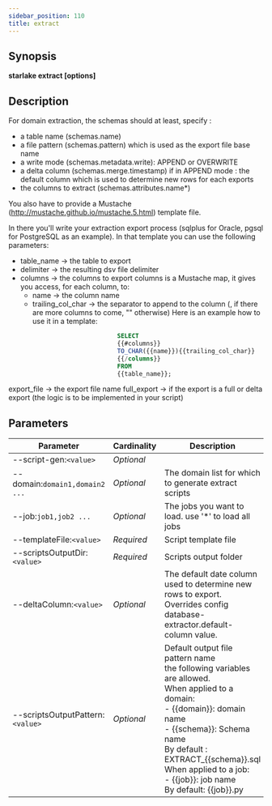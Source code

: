 ```yaml
---
sidebar_position: 110
title: extract
---
```



## Synopsis

**starlake extract [options]**

## Description

For domain extraction, the schemas should at least, specify :
- a table name (schemas.name)
- a file pattern (schemas.pattern) which is used as the export file base name
- a write mode (schemas.metadata.write): APPEND or OVERWRITE
- a delta column (schemas.merge.timestamp) if in APPEND mode : the default column which is used to determine new rows for each exports
- the columns to extract (schemas.attributes.name*)

You also have to provide a Mustache (http://mustache.github.io/mustache.5.html) template file.

In there you'll write your extraction export process (sqlplus for Oracle, pgsql for PostgreSQL as an example).
In that template you can use the following parameters:
- table_name  -> the table to export
- delimiter   -> the resulting dsv file delimiter
- columns     -> the columns to export
   columns is a Mustache map, it gives you access, for each column, to:
    - name               -> the column name
    - trailing_col_char  -> the separator to append to the column (, if there are more columns to come, "" otherwise)
                            Here is an example how to use it in a template:
````sql
                              SELECT
                              {{#columns}}
                              TO_CHAR({{name}}){{trailing_col_char}}
                              {{/columns}}
                              FROM
                              {{table_name}};
````
 export_file -> the export file name
 full_export -> if the export is a full or delta export (the logic is to be implemented in your script)


## Parameters

Parameter|Cardinality|Description
---|---|---
--script-gen:`<value>`|*Optional*|
--domain:`domain1,domain2 ...`|*Optional*|The domain list for which to generate extract scripts
--job:`job1,job2 ...`|*Optional*|The jobs you want to load. use '*' to load all jobs 
--templateFile:`<value>`|*Required*|Script template file
--scriptsOutputDir:`<value>`|*Required*|Scripts output folder
--deltaColumn:`<value>`|*Optional*|The default date column used to determine new rows to export. Overrides config database-extractor.default-column value.
--scriptsOutputPattern:`<value>`|*Optional*|Default output file pattern name<br />the following variables are allowed.<br />When applied to a domain:<br />  - {{domain}}: domain name<br />  - {{schema}}: Schema name<br />  By default : EXTRACT_{{schema}}.sql<br />When applied to a job:<br />  - {{job}}: job name<br />  By default: {{job}}.py<br />  
